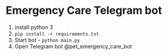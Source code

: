 # Emergency Care Telegram bot

1. install python 3
2. `pip install -r requirements.txt`
3. Start bot - `python main.py`
4. Open Telegram bot @pet_emergency_care_bot
